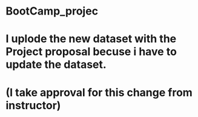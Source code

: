 # BootCamp_projec

# I uplode the new dataset with the Project proposal becuse i have to update the dataset.
# (I take approval for this change from instructor)
